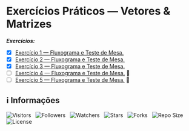 <!-- Título -->
# Exercícios Práticos — Vetores & Matrizes

***Exercícios:***

* [x] [Exercício 1 — Fluxograma e Teste de Mesa.](https://github.com/Devsgeeknerd/exe-1-flu-tes-mes-exe-pra-vet-mat-bas)
* [x] [Exercício 2 — Fluxograma e Teste de Mesa.](https://github.com/Devsgeeknerd/exe-2-flu-tes-mes-exe-pra-vet-mat-bas)
* [x] [Exercício 3 — Fluxograma e Teste de Mesa.](https://github.com/Devsgeeknerd/exe-3-flu-tes-mes-exe-pra-vet-mat-bas)
* [ ] [Exercício 4 — Fluxograma e Teste de Mesa.](https://github.com/Devsgeeknerd/exe-4-flu-tes-mes-exe-pra-vet-mat-bas) &#128679;
* [ ] [Exercício 5 — Fluxograma e Teste de Mesa.](https://github.com/Devsgeeknerd/exe-5-flu-tes-mes-exe-pra-vet-mat-bas) &#128679;

<!-- Informações -->
## &#8505; Informações

![Visitors](https://api.visitorbadge.io/api/visitors?path=Devsgeeknerd%2Fexe-pra-vet-mat-bas&label=Visitantes&labelColor=%23700070&labelStyle=none&countColor=%23000fff&style=plastic&color=%23ffffff "Total de Visitantes")
&nbsp;
![Followers](https://img.shields.io/github/followers/Devsgeeknerd?style=p&label=Seguidores&labelColor=800080&color=000fff "Total de Seguidores")
&nbsp;
![Watchers](https://img.shields.io/github/watchers/Devsgeeknerd/exe-pra-vet-mat-bas?style=p&label=Observadores&labelColor=800080&color=000fff "Total de Observadores")
&nbsp;
![Stars](https://img.shields.io/github/stars/Devsgeeknerd/exe-pra-vet-mat-bas?style=p&label=Estrelas&labelColor=800080&color=000fff "Total de Estrelas")
&nbsp;
![Forks](https://img.shields.io/github/forks/Devsgeeknerd/exe-pra-vet-mat-bas?style=p&label=Bifurcações&labelColor=800080&color=000fff "Total de Bifurcações")
&nbsp;
![Repo Size](https://img.shields.io/github/repo-size/Devsgeeknerd/exe-pra-vet-mat-bas?style=p&label=Tamanho&labelColor=800080&color=000fff "Tamanho do Repositório")
&nbsp;
![License](https://img.shields.io/github/license/Devsgeeknerd/exe-pra-vet-mat-bas?style=p&label=Licença&labelColor=800080&color=000fff "Licença do Repositório")
